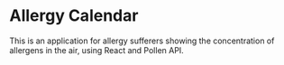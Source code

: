 # Allergy Calendar

This is an application for allergy sufferers showing the concentration of allergens in the air, using React and Pollen API.
